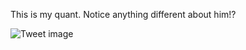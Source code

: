 This is my quant. Notice anything different about him!?


![Tweet image](/assets/crosspoast/F5BjQ5WacAACxEO.jpg)

